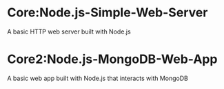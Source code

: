 # Core:Node.js-Simple-Web-Server
A basic HTTP web server built with Node.js
# Core2:Node.js-MongoDB-Web-App
A basic web app built with Node.js that interacts with MongoDB
